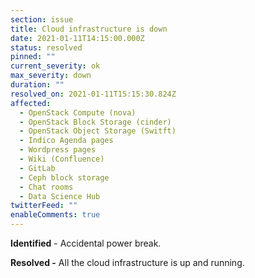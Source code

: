 ```yaml
---
section: issue
title: Cloud infrastructure is down
date: 2021-01-11T14:15:00.000Z
status: resolved
pinned: ""
current_severity: ok
max_severity: down
duration: ""
resolved_on: 2021-01-11T15:15:30.824Z
affected:
  - OpenStack Compute (nova)
  - OpenStack Block Storage (cinder)
  - OpenStack Object Storage (Switft)
  - Indico Agenda pages
  - Wordpress pages
  - Wiki (Confluence)
  - GitLab
  - Ceph block storage
  - Chat rooms
  - Data Science Hub
twitterFeed: ""
enableComments: true
---
```

**Identified** - Accidental power break.

**Resolved -** All the cloud infrastructure is up and running.